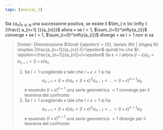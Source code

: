 ```yaml
---
tags: [analisi_1]
---
```


Sia $\{{a_{n}}\}_{n\in N}$ una successione positiva, se esiste il $\lim_{ n \to \infty } {\frac{{ a_{n+1} }}{a_{n}}}$ allora 
	• se $l<1$, $\sum_{i=0}^\infty{a_{i}}$ converge
	• se $l>1$, $\sum_{i=0}^\infty{a_{i}}$ diverge
	• se $l=1$ non si sa

> [!note]- Dimostrazione
> $\forall {\epsilon} > {0}, \exists {N} | {n\geq N} \implies |\frac{a_{n+1}}{a_{n}}-l|<\epsilon$ quindi ho che $l-\epsilon<\frac{a_{n+1}}{a_{n}}<l+\epsilon$
> Se $\epsilon<l$ allora $(l-\epsilon)a_{n}<a_{n+1}<(l+\epsilon)a_{n}$
> 1. Se $l<1$ scegliendo $\epsilon$ tale che $l+\epsilon<1$ si ha $$a_{n+1}<(l+\epsilon)a_{n}<(l+\epsilon)^{2}a_{n-1}<\dots<(l+\epsilon)^{n+1}a_{0}$$ e essendo $(l+\epsilon)^{n+1}$ una serie geometrica $<1$ converge per il teorema del confronto
> 2. Se $l>1$ scegliendo $\epsilon$ tale che $l+\epsilon>1$ si ha $$a_{n+1}<(l+\epsilon)a_{n}<(l+\epsilon)^{2}a_{n-1}<\dots<(l+\epsilon)^{n+1}a_{0}$$ e essendo $(l+\epsilon)^{n+1}$ una serie geometrica $>1$ diverge per il teorema del confronto